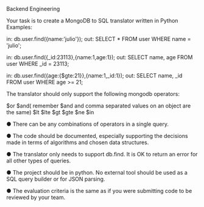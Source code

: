Backend Engineering

Your task is to create a MongoDB to SQL translator written in Python
Examples:
						
in: db.user.find({name:'julio'}); 
out: SELECT * FROM user WHERE name = 'julio';
						
in: db.user.find({_id:23113},{name:1,age:1}); 
out: SELECT name, age FROM user WHERE _id = 23113;
						
in: db.user.find({age:{$gte:21}},{name:1,_id:1}); 
out: SELECT name, _id FROM user WHERE age >= 21;
						
The translator should only support the following mongodb operators:
						
$or
$and( remember $and and comma separated values on an object are the same) 
$lt
$lte
$gt
$gte
$ne
$in

●  There can be any combinations of operators in a single query.


●  The code should be documented, especially supporting the decisions made in terms of algorithms and chosen data structures.


●  The translator only needs to support db.find. It is OK to return an error for all other types of queries.


●  The project should be in python. No external tool should be used as a SQL query builder or for JSON parsing.


●  The evaluation criteria is the same as if you were submitting code to be reviewed by your team.

